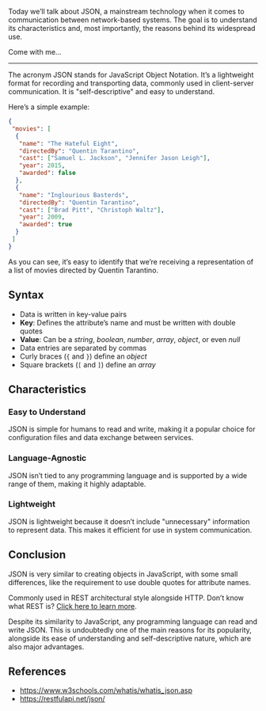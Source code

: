 Today we’ll talk about JSON, a mainstream technology when it comes to communication between network-based systems. The goal is to understand its characteristics and, most importantly, the reasons behind its widespread use.

Come with me…

---

The acronym JSON stands for JavaScript Object Notation. It’s a lightweight format for recording and transporting data, commonly used in client-server communication. It is "self-descriptive" and easy to understand.

Here’s a simple example:

```json
{
 "movies": [
  {
   "name": "The Hateful Eight",
   "directedBy": "Quentin Tarantino",
   "cast": ["Samuel L. Jackson", "Jennifer Jason Leigh"],
   "year": 2015,
   "awarded": false
  },
  {
   "name": "Inglourious Basterds",
   "directedBy": "Quentin Tarantino",
   "cast": ["Brad Pitt", "Christoph Waltz"],
   "year": 2009,
   "awarded": true
  }
 ]
}
```

As you can see, it’s easy to identify that we’re receiving a representation of a list of movies directed by Quentin Tarantino.

## Syntax

- Data is written in key-value pairs
- **Key**: Defines the attribute’s name and must be written with double quotes
- **Value**: Can be a _string_, _boolean_, _number_, _array_, _object_, or even _null_
- Data entries are separated by commas
- Curly braces (`{` and `}`) define an _object_
- Square brackets (`[` and `]`) define an _array_

## Characteristics

### Easy to Understand

JSON is simple for humans to read and write, making it a popular choice for configuration files and data exchange between services.

### Language-Agnostic

JSON isn’t tied to any programming language and is supported by a wide range of them, making it highly adaptable.

### Lightweight

JSON is lightweight because it doesn’t include "unnecessary" information to represent data. This makes it efficient for use in system communication.

## Conclusion

JSON is very similar to creating objects in JavaScript, with some small differences, like the requirement to use double quotes for attribute names.

Commonly used in REST architectural style alongside HTTP. Don’t know what REST is? [Click here to learn more](./1-what-is-rest).

Despite its similarity to JavaScript, any programming language can read and write JSON. This is undoubtedly one of the main reasons for its popularity, alongside its ease of understanding and self-descriptive nature, which are also major advantages.

## References

- <https://www.w3schools.com/whatis/whatis_json.asp>
- <https://restfulapi.net/json/>